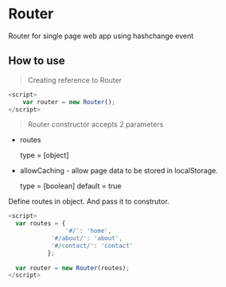 # Router
Router for single page web app using hashchange event

## How to use
> Creating reference to Router
```js
<script>             
	var router = new Router();
</script>
```

> Router constructor accepts 2 parameters
+ routes
    
    type = [object]
    
+ allowCaching - allow page data to be stored in localStorage.

    type = [boolean]
    default = true

Define routes in object. And pass it to construtor.
```js
<script>
  var routes = { 
                '#/': 'home',
	        '#/about/': 'about',
	        '#/contact/': 'contact'
	       };
  
  var router = new Router(routes);
</script>
```
